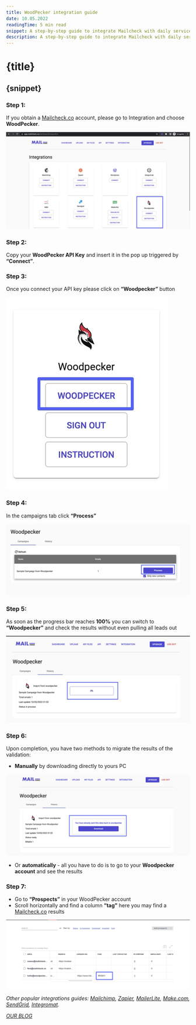```yaml
---
title: WoodPecker integration guide
date: 10.05.2022
readingTime: 5 min read
snippet: A step-by-step guide to integrate Mailcheck with daily services using WoodPecker
description: A step-by-step guide to integrate Mailcheck with daily services using WoodPecker. How to use WoodPecker integration in MailCheck.co
---
```


# **{title}**

## {snippet}

### Step 1:

If you obtain a [Mailcheck.co](/) account, please go to Integration and choose **WoodPecker**.

![choose WoodPecker](./step-1.jpg?format=webp;jpg;png;avif&srcset&width=880)

### Step 2:

Copy your **WoodPecker API Key** and insert it in the pop up triggered by **“Connect”**.

### Step 3:

Once you connect your API key please click on **“Woodpecker”** button

![Woodpecker button](./step-3.jpg?format=webp;jpg;png;avif&srcset&width=880)

### Step 4:

In the campaigns tab click **“Process”**

![Process on campaigns](./step-4.jpg?format=webp;jpg;png;avif&srcset&width=880)

### Step 5:

As soon as the progress bar reaches **100%** you can switch to **“Woodpecker”** and check the results without even pulling all leads out

![choose google account](./step-5.jpg?format=webp;jpg;png;avif&srcset&width=880)

### Step 6:

Upon completion, you have two methods to migrate the results of the validation:

- **Manually** by downloading directly to yours PC

![choose a spreadsheet you require for the validation](./step-6.jpg?format=webp;jpg;png;avif&srcset&width=880)

- Or **automatically** - all you have to do is to go to your **Woodpecker account** and see the results

### Step 7:

- Go to **“Prospects”** in your WoodPecker account
- Scroll horizontally and find a column **“tag”** here you may find a [Mailcheck.co](/) results

![test your zap trigger](./step-7.jpg?format=webp;jpg;png;avif&srcset&width=880)

_Other popular integrations guides: [Mailchimp](/mailchimp-integration), [Zapier](/zapier-integration), [MailerLite](/mailerlite-integration), [Make.com](/make-com-integration), [SendGrid](/sendgrid-integration), [Integromat](/integromat-integration)._

[_OUR BLOG_](/blog)

